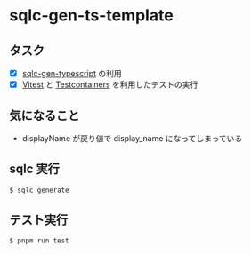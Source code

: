 # sqlc-gen-ts-template

## タスク

- [x] [sqlc-gen-typescript](https://github.com/sqlc-dev/sqlc-gen-typescript) の利用
- [x] [Vitest](https://vitest.dev/) と [Testcontainers](https://testcontainers.com/) を利用したテストの実行

## 気になること

- displayName が戻り値で display_name になってしまっている

## sqlc 実行

```bash
$ sqlc generate
```

## テスト実行

```bash
$ pnpm run test
```

